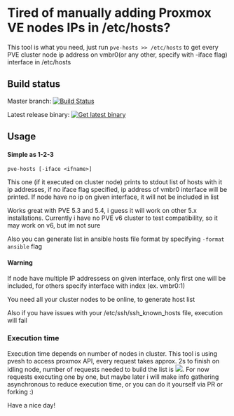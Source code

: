 # Tired of manually adding Proxmox VE nodes IPs in /etc/hosts?
This tool is what you need, just run `pve-hosts >> /etc/hosts` to get every PVE cluster node ip address on vmbr0(or any other, specify with -iface flag) interface in /etc/hosts

## Build status
Master branch: [![Build Status](https://dev.azure.com/niasar/pve-hosts/_apis/build/status/niasar.pve-hosts?branchName=master)](https://dev.azure.com/niasar/pve-hosts/_build/latest?definitionId=2&branchName=master)

Latest release binary: [![Get latest binary](https://img.shields.io/badge/Version-1.2.3-green.svg)](https://github.com/niasar/pve-hosts/releases/latest/download/pve-hosts)

## Usage

#### Simple as 1-2-3
`pve-hosts [-iface <ifname>]`

This one (if it executed on cluster node) prints to stdout list of hosts with it ip addresses, if no iface flag specified, ip address of vmbr0 interface will be printed. If node have no ip on given interface, it will not be included in list

Works great with PVE 5.3 and 5.4, i guess it will work on other 5.x installations. Currently i have no PVE v6 cluster to test compatibility, so it may work on v6, but im not sure

Also you can generate list in ansible hosts file format by specifying `-format ansible` flag

#### Warning

If node have multiple IP addressess on given interface, only first one will be included, for others specify interface with index (ex. vmbr0:1)

You need all your cluster nodes to be online, to generate host list 

Also if you have issues with your /etc/ssh/ssh_known_hosts file, execution will fail

### Execution time

Execution time depends on number of nodes in cluster. This tool is using pvesh to access proxmox API, every request takes approx. 2s to finish on idling node, number of requests needed to build the list is ![](https://latex.codecogs.com/gif.latex?n_{req}=n_{nodes}&plus;1). For now requests executing one by one, but maybe later i will make info gathering asynchronous to reduce execution time, or you can do it yourself via PR or forking :)

Have a nice day!